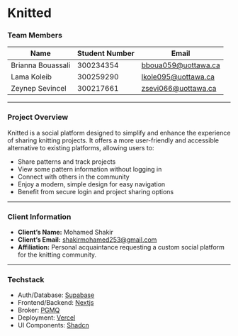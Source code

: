 # Knitted 

### Team Members  

| Name             | Student Number | Email                |
| ---------------- | --------------- | ------------------- |
| Brianna Bouassali| 300234354        | bboua059@uottawa.ca  |
| Lama Koleib      | 300259290        | lkole095@uottawa.ca  |
| Zeynep Sevincel    | 300217661        | zsevi066@uottawa.ca  |

---

### Project Overview  
Knitted is a social platform designed to simplify and enhance the experience of sharing knitting projects. It offers a more 
user-friendly and accessible alternative to existing platforms, allowing users to:
- Share patterns and track projects  
- View some pattern information without logging in  
- Connect with others in the community  
- Enjoy a modern, simple design for easy navigation  
- Benefit from secure login and project sharing options  

---

### Client Information  
- **Client’s Name:** Mohamed Shakir  
- **Client’s Email:** [shakirmohamed253@gmail.com](mailto:shakirmohamed253@gmail.com)  
- **Affiliation:** Personal acquaintance requesting a custom social platform for the knitting community. 

---

### Techstack
- Auth/Database: [Supabase](https://supabase.com/)
- Frontend/Backend: [Nextjs](https://nextjs.org/) 
- Broker: [PGMQ](https://tembo.io/pgmq/)
- Deployment: [Vercel](https://vercel.com/)
- UI Components: [Shadcn](https://ui.shadcn.com/docs)
